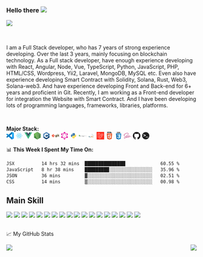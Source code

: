 
### Hello there <img src="https://media.giphy.com/media/hvRJCLFzcasrR4ia7z/giphy.gif" width="25px">
![](https://visitor-badge.glitch.me/badge?page_id=black-wyvern-dev.black-wyvern-dev)

<br />

I am a Full Stack developer, who has 7 years of strong experience developing. Over the last 3 years, mainly focusing on blockchain technology. As a Full stack developer, have enough experience developing with React, Angular, Node, Vue, TypeScript, Python, JavaScript, PHP, HTML/CSS, Wordpress, Yii2, Laravel, MongoDB, MySQL etc.
Even also have experience developing Smart Contract with Solidity, Solana, Rust, Web3, Solana-web3. And have experience developing Front and Back-end for 6+ years and proficient in Git.
Recently, I am working as a Front-end developer for integration the Website with Smart Contract. And I have been developing lots of programming languages, frameworks, libraries, platforms.

<br />

**Major Stack:**  
<code><img height="20" src="https://raw.githubusercontent.com/github/explore/80688e429a7d4ef2fca1e82350fe8e3517d3494d/topics/visual-studio-code/visual-studio-code.png" /></code>
<code><img height="20" src="https://raw.githubusercontent.com/github/explore/80688e429a7d4ef2fca1e82350fe8e3517d3494d/topics/react/react.png"></code>
<code><img height="20" src="https://raw.githubusercontent.com/github/explore/80688e429a7d4ef2fca1e82350fe8e3517d3494d/topics/vue/vue.png"></code>
<code><img height="20" src="https://raw.githubusercontent.com/github/explore/80688e429a7d4ef2fca1e82350fe8e3517d3494d/topics/nodejs/nodejs.png"></code>
<code><img height="20" src="https://raw.githubusercontent.com/github/explore/80688e429a7d4ef2fca1e82350fe8e3517d3494d/topics/cpp/cpp.png"></code>
<code><img height="20" src="https://raw.githubusercontent.com/github/explore/80688e429a7d4ef2fca1e82350fe8e3517d3494d/topics/git/git.png"></code>
<code><img height="20" src="https://raw.githubusercontent.com/github/explore/5c058a388828bb5fde0bcafd4bc867b5bb3f26f3/topics/graphql/graphql.png"></code>
<code><img height="20" src="https://raw.githubusercontent.com/github/explore/80688e429a7d4ef2fca1e82350fe8e3517d3494d/topics/python/python.png"></code>
<code><img height="20" src="https://raw.githubusercontent.com/github/explore/80688e429a7d4ef2fca1e82350fe8e3517d3494d/topics/mongodb/mongodb.png"></code>
<code><img height="20" src="https://raw.githubusercontent.com/github/explore/80688e429a7d4ef2fca1e82350fe8e3517d3494d/topics/mysql/mysql.png"></code>
<code><img height="20" src="https://github.com/black-wyvern-dev/black-wyvern-dev/blob/main/images/laravel.png"></code>
<code><img height="20" src="https://raw.githubusercontent.com/github/explore/80688e429a7d4ef2fca1e82350fe8e3517d3494d/topics/html/html.png"></code>
<code><img height="20" src="https://raw.githubusercontent.com/github/explore/80688e429a7d4ef2fca1e82350fe8e3517d3494d/topics/css/css.png"></code>
<code><img height="20" src="https://raw.githubusercontent.com/github/explore/80688e429a7d4ef2fca1e82350fe8e3517d3494d/topics/sass/sass.png"></code>
<code><img height="20" src="https://raw.githubusercontent.com/github/explore/78df643247d429f6cc873026c0622819ad797942/topics/github/github.png"></code>
<code><img height="20" src="https://raw.githubusercontent.com/github/explore/80688e429a7d4ef2fca1e82350fe8e3517d3494d/topics/terminal/terminal.png"></code>

📊 **This Week I Spent My Time On:**
<!--START_SECTION:waka-->
```text
JSX          14 hrs 32 mins  ███████████████             60.55 % 
JavaScript   8 hr 38 mins    █████████░░░░░░░░░░░░░░░░   35.96 % 
JSON         36 mins         ▓░░░░░░░░░░░░░░░░░░░░░░░░   02.51 % 
CSS          14 mins         ▒░░░░░░░░░░░░░░░░░░░░░░░░   00.98 % 
```
<!--END_SECTION:waka-->



## Main Skill



![](https://img.shields.io/badge/Framework-Vue-informational?style=flat&logo=vue.js&logoColor=white&color=3bac3a)
![](https://img.shields.io/badge/Framework-Quasar-informational?style=flat&logo=quasar&logoColor=white&color=3bac3a)
![](https://img.shields.io/badge/Framework-Laravel-informational?style=flat&logo=laravel&logoColor=white&color=3bac3a)
![](https://img.shields.io/badge/Framework-React-informational?style=flat&logo=react&logoColor=white&color=3bac3a)
![](https://img.shields.io/badge/Language-JavaScript-informational?style=flat&logo=javascript&logoColor=white&color=3bac3a)
![](https://img.shields.io/badge/Framework-Angular-informational?style=flat&logo=angular&logoColor=white&color=3bac3a)
![](https://img.shields.io/badge/Language-TypeScript-informational?style=flat&logo=typescript&logoColor=white&color=3bac3a)
![](https://img.shields.io/badge/Language-Python-informational?style=flat&logo=python&logoColor=white&color=3bac3a)
![](https://img.shields.io/badge/Language-PHP-informational?style=flat&logo=php&logoColor=white&color=3bac3a)
![](https://img.shields.io/badge/Framework-React_Native-informational?style=flat&logo=react&logoColor=white&color=3bac3a)
![](https://img.shields.io/badge/CI/CD-Github_Action-informational?style=flat&logo=github&logoColor=white&color=3bac3a)
![](https://img.shields.io/badge/Tools-Docker-informational?style=flat&logo=docker&logoColor=white&color=3bac3a)
![](https://img.shields.io/badge/Cloud-Digital_Ocean-informational?style=flat&logo=digitalocean&logoColor=white&color=3bac3a)
![](https://img.shields.io/badge/Cloud-AWS-informational?style=flat&logo=Amazon&logoColor=white&color=3bac3a)
![](https://img.shields.io/badge/Database-MySQL-informational?style=flat&logo=mysql&logoColor=white&color=3bac3a)
![](https://img.shields.io/badge/Database-PostgreSQL-informational?style=flat&logo=postgresql&logoColor=white&color=3bac3a)
![](https://img.shields.io/badge/Database-Sqlite-informational?style=flat&logo=sqlite&logoColor=white&color=3bac3a)
![](https://img.shields.io/badge/Database-MongoDB-informational?style=flat&logo=mongodb&logoColor=white&color=3bac3a)




##


📈 My GitHub Stats
<p>
<img align="" height="150px" src="https://github-readme-stats.vercel.app/api?username=eliben&show_icons=true&hide_border=true&theme=dark&hide_title=true" >
<img align="right" height="150px" src="https://github-readme-stats.vercel.app/api/top-langs?username=black-wyvern-dev&layout=compact&theme=monokai&count_private=true">
</p>



